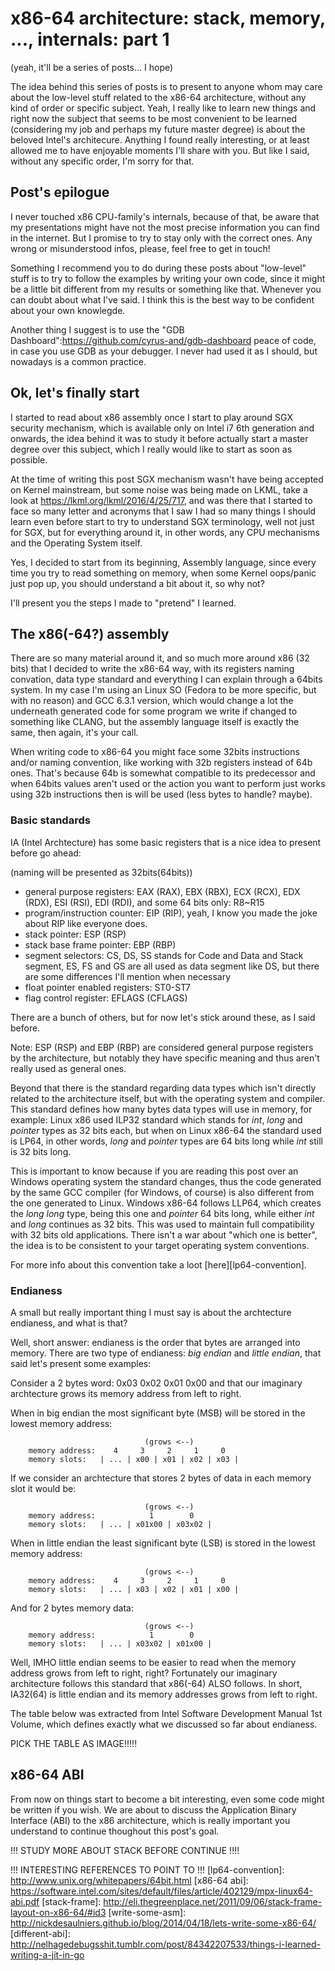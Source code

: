 # x86-64 architecture: stack, memory, ..., internals: part 1 #

(yeah, it'll be a series of posts... I hope)

The idea behind this series of posts is to present to anyone whom may care about 
the  low-level stuff related to the x86-64 architecture, without any kind of
order or specific subject. Yeah, I really like to learn new things and right now
the subject that seems to be most convenient to be learned (considering my job
and perhaps my future master degree) is about the beloved Intel's architecure.
Anything I found really interesting, or at least allowed me to have enjoyable
moments I'll share with you. But like I said, without any specific order, I'm
sorry for that.

## Post's epilogue ##

I never touched x86 CPU-family's internals, because of that, be aware that my
presentations might have not the most precise information you can find in the
internet. But I promise to try to stay only with the correct ones. Any wrong or
misunderstood infos, please, feel free to get in touch!

Something I recommend you to do during these posts about "low-level" stuff is to
try to follow the examples by writing your own code, since it might be a little
bit different from my results or something like that. Whenever you can doubt
about what I've said. I think this is the best way to be confident about your
own knowlegde.

Another thing I suggest is to use the 
"GDB Dashboard":https://github.com/cyrus-and/gdb-dashboard peace of code, in
case you use GDB as your debugger. I never had used it as I should, but nowadays
is a common practice. 

## Ok, let's finally start ##

I started to read about x86 assembly once I start to play around SGX security
mechanism, which is available only on Intel i7 6th generation and onwards, the
idea behind it was to study it before actually start a master degree over this
subject, which I really would like to start as soon as possible.

At the time of writing this post SGX mechanism wasn't have being accepted on
Kernel mainstream, but some noise was being made on LKML, take a look at 
https://lkml.org/lkml/2016/4/25/717, and was there that I started to face so
many letter and acronyms that I saw I had so many things I should learn even
before start to try to understand SGX terminology, well not just for SGX, but
for everything around it, in other words, any CPU mechanisms and the Operating
System itself.

Yes, I decided to start from its beginning, Assembly language, since every time
you try to read something on memory, when some Kernel oops/panic just pop up,
you should understand a bit about it, so why not?

I'll present you the steps I made to "pretend" I learned.

## The x86(-64?) assembly ##

There are so many material around it, and so much more around x86 (32 bits) that
I decided to write the x86-64 way, with its registers naming convation, data
type standard and everything I can explain through a 64bits system. In my case
I'm using an Linux SO (Fedora to be more specific, but with no reason) and GCC
6.3.1 version, which would change a lot the underneath generated code for some
program we write if changed to something like CLANG, but the assembly language
itself is exactly the same, then again, it's your call.

When writing code to x86-64 you might face some 32bits instructions and/or
naming convention, like working with 32b registers instead of 64b ones. That's
because 64b is somewhat compatible to its predecessor and when 64bits values
aren't used or the action you want to perform just works using 32b instructions
then is will be used (less bytes to handle? maybe).

### Basic standards ###

IA (Intel Archtecture) has some basic registers that is a nice idea to present
before go ahead:

(naming will be presented as 32bits(64bits))

-   general purpose registers: EAX (RAX), EBX (RBX), ECX (RCX), EDX (RDX), ESI
    (RSI), EDI (RDI), and some 64 bits only: R8~R15
-   program/instruction counter: EIP (RIP), yeah, I know you made the joke about
    RIP like everyone does.
-   stack pointer: ESP (RSP)
-   stack base frame pointer: EBP (RBP)
-   segment selectors: CS, DS, SS stands for Code and Data and Stack segment,
    ES, FS and GS are all used as data segment like DS, but there are some
    differences I'll mention when necessary
-   float pointer enabled registers: ST0-ST7
-   flag control register: EFLAGS (CFLAGS)

There are a bunch of others, but for now let's stick around these, as I said
before.

Note: ESP (RSP) and EBP (RBP) are considered general purpose registers by the
architecture, but notably they have specific meaning and thus aren't really used
as general ones.

Beyond that there is the standard regarding data types which isn't directly
related to the architecture itself, but with the operating system and compiler.
This standard defines how many bytes data types will use in memory, for example:
Linux x86 used ILP32 standard which stands for _int_, _long_ and  _pointer_
types as 32 bits each, but when on Linux x86-64 the standard used is LP64, in
other words, _long_ and _pointer_ types are 64 bits long while _int_ still is 32
bits long. 

This is important to know because if you are reading this post over an Windows
operating system the standard changes, thus the code generated by the same GCC
compiler (for Windows, of course) is also different from the one generated to
Linux. Windows x86-64 follows LLP64, which creates the _long long_ type, being
this one and _pointer_ 64 bits long, while  either _int_ and _long_ continues as
32 bits. This was used to maintain full compatibility with 32 bits old
applications. There isn't a war about "which one is better", the idea is to be
consistent to your target operating system conventions.

For more info about this convention take a loot [here][lp64-convention].

### Endianess ###

A small but really important thing I must say is about the archtecture
endianess, and what is that?

Well, short answer: endianess is the order that bytes are arranged into memory.
There are two type of endianess: _big endian_ and _little endian_, that said
let's present some examples:

Consider a 2 bytes word: 0x03 0x02 0x01 0x00 and that our imaginary archtecture
grows its memory address from left to right.

When in big endian the most significant byte (MSB) will be stored in the lowest
memory address:

                                  (grows <--)
        memory address:    4     3     2     1     0  
        memory slots:   | ... | x00 | x01 | x02 | x03 |

If we consider an archtecture that stores 2 bytes of data in each memory slot it
would be: 

                                  (grows <--)
        memory address:            1        0  
        memory slots:   | ... | x01x00 | x03x02 |

When in little endian the least significant byte (LSB) is stored in the lowest
memory address:

                                  (grows <--)
        memory address:    4     3     2     1     0  
        memory slots:   | ... | x03 | x02 | x01 | x00 |

And for 2 bytes memory data:

                                  (grows <--)
        memory address:            1        0  
        memory slots:   | ... | x03x02 | x01x00 |

Well, IMHO little endian seems to be easier to read when the memory address
grows from left to right, right? Fortunately our imaginary architecture follows
this standard that x86(-64) ALSO follows. In short, IA32(64) is little endian
and its memory addresses grows from left to right. 

The table below was extracted from Intel Software Development Manual 1st Volume,
which defines exactly what we discussed so far about endianess.

PICK THE TABLE AS IMAGE!!!!! 

## x86-64 ABI ##

From now on things start to become a bit interesting, even some code might be
written if you wish. We are about to discuss the Application Binary Interface
(ABI) to the x86 architecture, which is really important you understand to
continue thoughout this post's goal.

!!! STUDY MORE ABOUT STACK BEFORE CONTINUE !!!!


!!! INTERESTING REFERENCES TO POINT TO !!!
[lp64-convention]: <http://www.unix.org/whitepapers/64bit.html>
[x86-64 abi]: <https://software.intel.com/sites/default/files/article/402129/mpx-linux64-abi.pdf>
[stack-frame]: <http://eli.thegreenplace.net/2011/09/06/stack-frame-layout-on-x86-64/#id3>
[write-some-asm]: <http://nickdesaulniers.github.io/blog/2014/04/18/lets-write-some-x86-64/>
[different-abi]: <http://nelhagedebugsshit.tumblr.com/post/84342207533/things-i-learned-writing-a-jit-in-go>
